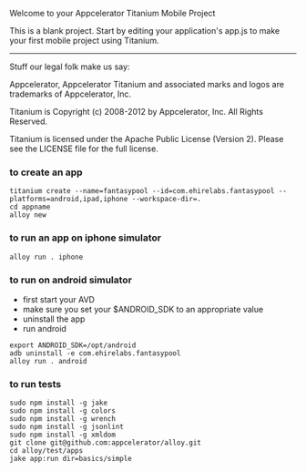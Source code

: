 Welcome to your Appcelerator Titanium Mobile Project

This is a blank project.  Start by editing your application's app.js to 
make your first mobile project using Titanium.



----------------------------------
Stuff our legal folk make us say:

Appcelerator, Appcelerator Titanium and associated marks and logos are 
trademarks of Appcelerator, Inc. 

Titanium is Copyright (c) 2008-2012 by Appcelerator, Inc. All Rights Reserved.

Titanium is licensed under the Apache Public License (Version 2). Please
see the LICENSE file for the full license.




### to create an app

```
titanium create --name=fantasypool --id=com.ehirelabs.fantasypool --platforms=android,ipad,iphone --workspace-dir=.
cd appname
alloy new
```

### to run an app on iphone simulator

```
alloy run . iphone
```

### to run on android simulator

 * first start your AVD 
 * make sure you set your $ANDROID_SDK to an appropriate value
 * uninstall the app
 * run android

```
export ANDROID_SDK=/opt/android
adb uninstall -e com.ehirelabs.fantasypool
alloy run . android
```

### to run tests

```
sudo npm install -g jake
sudo npm install -g colors
sudo npm install -g wrench
sudo npm install -g jsonlint
sudo npm install -g xmldom
git clone git@github.com:appcelerator/alloy.git
cd alloy/test/apps
jake app:run dir=basics/simple
```
